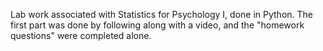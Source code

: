 Lab work associated with Statistics for Psychology I, done in Python. 
The first part was done by following along with a video, and the "homework questions" were completed alone.
